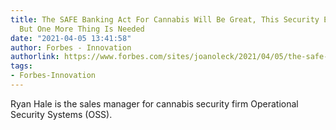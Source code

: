 ```yaml
---
title: The SAFE Banking Act For Cannabis Will Be Great, This Security Expert Says,
  But One More Thing Is Needed
date: "2021-04-05 13:41:58"
author: Forbes - Innovation
authorlink: https://www.forbes.com/sites/joanoleck/2021/04/05/the-safe-banking-act-for-cannabis-will-be-great-this-security-expert-says-but-one-more-thing-is-needed/
tags:
- Forbes-Innovation
---
```

Ryan Hale is the sales manager for cannabis security firm Operational Security Systems (OSS).